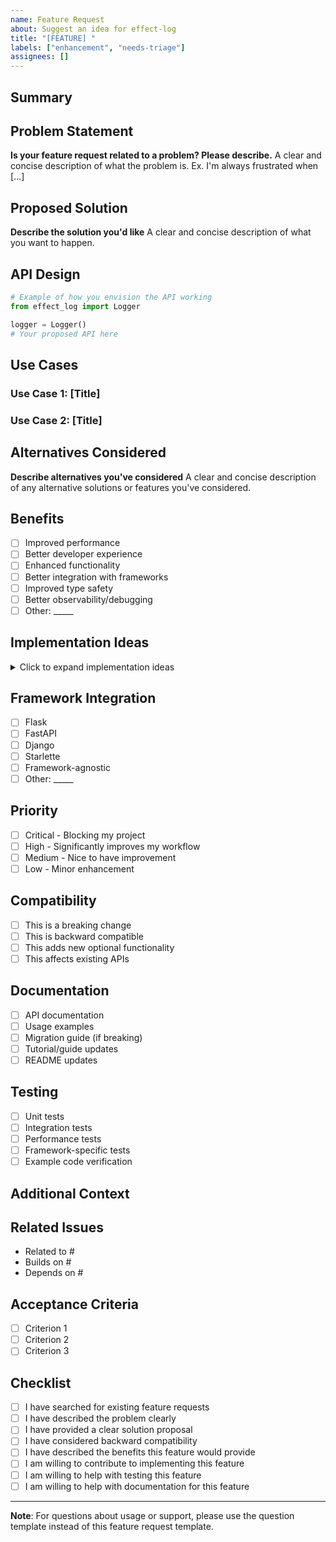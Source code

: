 ```yaml
---
name: Feature Request
about: Suggest an idea for effect-log
title: "[FEATURE] "
labels: ["enhancement", "needs-triage"]
assignees: []
---
```


## Summary
<!-- A clear and concise description of the feature you'd like to see -->

## Problem Statement
<!-- What problem does this feature solve? -->
**Is your feature request related to a problem? Please describe.**
A clear and concise description of what the problem is. Ex. I'm always frustrated when [...]

## Proposed Solution
<!-- Describe the solution you'd like to see -->
**Describe the solution you'd like**
A clear and concise description of what you want to happen.

## API Design
<!-- If applicable, describe the API you envision -->

```python
# Example of how you envision the API working
from effect_log import Logger

logger = Logger()
# Your proposed API here
```

## Use Cases
<!-- Describe specific use cases for this feature -->

### Use Case 1: [Title]
<!-- Description of the use case -->

### Use Case 2: [Title]
<!-- Description of the use case -->

## Alternatives Considered
<!-- Describe alternatives you've considered -->
**Describe alternatives you've considered**
A clear and concise description of any alternative solutions or features you've considered.

## Benefits
<!-- What benefits would this feature provide? -->
- [ ] Improved performance
- [ ] Better developer experience
- [ ] Enhanced functionality
- [ ] Better integration with frameworks
- [ ] Improved type safety
- [ ] Better observability/debugging
- [ ] Other: _____

## Implementation Ideas
<!-- If you have ideas about how this could be implemented -->
<details>
<summary>Click to expand implementation ideas</summary>

<!-- Optional: Share your thoughts on how this could be implemented -->
- Implementation approach 1
- Implementation approach 2
- Considerations for backward compatibility
- Testing strategy

</details>

## Framework Integration
<!-- If this feature relates to specific frameworks -->
- [ ] Flask
- [ ] FastAPI
- [ ] Django
- [ ] Starlette
- [ ] Framework-agnostic
- [ ] Other: _____

## Priority
<!-- How important is this feature to you? -->
- [ ] Critical - Blocking my project
- [ ] High - Significantly improves my workflow
- [ ] Medium - Nice to have improvement
- [ ] Low - Minor enhancement

## Compatibility
<!-- Backward compatibility considerations -->
- [ ] This is a breaking change
- [ ] This is backward compatible
- [ ] This adds new optional functionality
- [ ] This affects existing APIs

## Documentation
<!-- What documentation would be needed? -->
- [ ] API documentation
- [ ] Usage examples
- [ ] Migration guide (if breaking)
- [ ] Tutorial/guide updates
- [ ] README updates

## Testing
<!-- What kind of testing would be needed? -->
- [ ] Unit tests
- [ ] Integration tests
- [ ] Performance tests
- [ ] Framework-specific tests
- [ ] Example code verification

## Additional Context
<!-- Add any other context, screenshots, or examples -->

## Related Issues
<!-- Link any related issues, discussions, or external references -->
- Related to #
- Builds on #
- Depends on #

## Acceptance Criteria
<!-- What would need to be true for this feature to be considered complete? -->
- [ ] Criterion 1
- [ ] Criterion 2
- [ ] Criterion 3

## Checklist
<!-- Please check the boxes that apply -->
- [ ] I have searched for existing feature requests
- [ ] I have described the problem clearly
- [ ] I have provided a clear solution proposal
- [ ] I have considered backward compatibility
- [ ] I have described the benefits this feature would provide
- [ ] I am willing to contribute to implementing this feature
- [ ] I am willing to help with testing this feature
- [ ] I am willing to help with documentation for this feature

---

**Note**: For questions about usage or support, please use the question template instead of this feature request template.